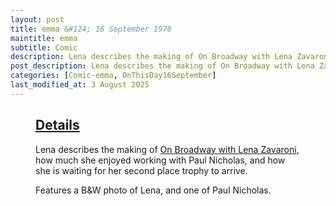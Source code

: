```yaml
---
layout: post
title: emma &#124; 16 September 1978
maintitle: emma
subtitle: Comic
description: Lena describes the making of On Broadway with Lena Zavaroni, how much she enjoyed working with Paul Nicholas, and how she is waiting for her second place trophy to arrive.
post_description: Lena describes the making of On Broadway with Lena Zavaroni, how much she enjoyed working with Paul Nicholas, and how she is waiting for her second place trophy to arrive.
categories: [Comic-emma, OnThisDay16September]
last_modified_at: 3 August 2025
---
```


<figure class="fig3">
<div class="CardLayout">
<div class="CardItem"><h2 id="infobox1" class="infobox"><a href="#infobox1">Details</a></h2>
<div class="CardItem split">
<p>Lena describes the making of <a href="/1978-09-06-on-broadway-with-lena-zavaroni">On Broadway with Lena Zavaroni</a>, how much she enjoyed working with Paul Nicholas, and how she is waiting for her second place trophy to arrive.</p>
<p>Features a B&W photo of Lena, and one of Paul Nicholas.</p>
</div></div></div>
</figure>
